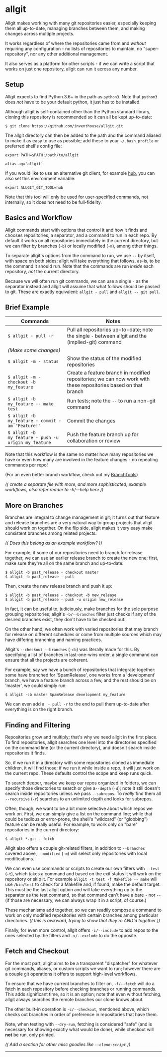 allgit
======
Allgit makes working with many git repositories easier, especially keeping them all up-to-date, managing branches between them, and making changes across multiple projects.

It works regardless of where the repositories came from and _without_ requiring any configuration - no lists of repositories to maintain, no "super-repository", nor any other additional management.

It also serves as a platform for other scripts - if we can write a script that works on just one repository, allgit can run it across any number.


Setup
-----
Allgit expects to find Python 3.6+ in the path as `python3`.  Note that `python3` does _not_ have to be your default python, it just has to be installed.

Although allgit is self-contained other than the Python standard library, cloning this repository is recommended so it can all be kept up-to-date:

`$ git clone https://github.com/inventhouse/allgit.git`

The allgit directory can then be added to the path and the command aliased to make it as easy to use as possible; add these to your `~/.bash_profile` or preferred shell's config file:

`export PATH=$PATH:/path/to/allgit`

`alias ag='allgit'`

If you would like to use an alternative git client, for example [hub](https://hub.github.com), you can also set this environment variable:

`export ALLGIT_GIT_TOOL=hub`

Note that this tool will only be used for user-specified commands, not internally, so it does not need to be full-fidelity.


Basics and Workflow
-------------------
Allgit commands start with options that control it and how it finds and chooses repositories, a separator, and a command to run in each repo.  By default it works on all repositories immediately in the current directory, but we can filter by branches (`-b`) or locally modified (`-m`), among other things.

To separate allgit's options from the command to run, we use `--` by itself, with space on both sides; allgit will take everything that follows, as-is, to be the command it should run.  Note that the commands are run _inside_ each repository, _not_ the current directory.

Because we will often run git commands, we can use a single `-` as the separator instead and allgit will assume that what follows should be passed to git.  These are exactly equivalent: `allgit - pull` and `allgit -- git pull`.


Brief Example
-------------
| Commands                                           | Notes |
|----------------------------------------------------|-------|
|`$ allgit - pull -r`                                | Pull all repositories up-to-date; note the single `-` between allgit and the (implied-git) command
|_(Make some changes)_                               ||
|`$ allgit -m - status`                              | Show the status of the modified repositories
|`$ allgit -m - checkout -b my_feature`              | Create a feature branch in modified repositories; we can now work with these repositories based on that branch
|`$ allgit -b my_feature -- make test`               | Run tests; note the `--` to run a non-git command
|`$ allgit -b my_feature - commit -am "Feature!"`    | Commit the changes
|`$ allgit -b my_feature - push -u origin my_feature`| Push the feature branch up for collaboration or review

Note that this workflow is the same no matter how many repositories we have or even how many are involved in the feature changes - no repeating commands per repo!

(For an even better branch workflow, check out my [BranchTools](https://github.com/inventhouse/bettergit/blob/master/BranchTools.md))

_(( create a separate file with more, and more sophisticated, example workflows, also refer reader to -h/--help here ))_


More on Branches
----------------
Branches are integral to change management in git; it turns out that feature and release branches are a very natural way to group projects that allgit should work on together.  On the flip side, allgit makes it very easy make consistent branches among related projects.

_(( Does this belong as an example workflow? ))_

For example, if some of our repositories need to branch for release together, we can use an earlier release branch to create the new one; first, make sure they're all on the same branch and up-to-date:

```
$ allgit -b past_release - checkout master
$ allgit -b past_release - pull
```

Then, create the new release branch and push it up:

```
$ allgit -b past_release - checkout -b new_release
$ allgit -b past_release - push -u origin new_release
```

In fact, it can be useful to, judiciously, make branches for the sole purpose grouping repositories; allgit's `-b/--branches` filter just checks if any of the desired branches exist, they don't have to be checked out.

On the other hand, we often work with varied repositories that may branch for release on different schedules or come from multiple sources which may have differing branching and naming practices.

Allgit's `--checkout --branches` (`-cb`) was literally made for this.  By specifying a list of branches in last-one-wins order, a single command can ensure that all the projects are coherent.

For example, say we have a bunch of repositories that integrate together: some have branched for 'SpamRelease', one works from a 'development' branch, we have a feature branch across a few, and the rest should be on 'master', we could simply run:

`$ allgit -cb master SpamRelease development my_feature`

We can even add a ` - pull -r` to the end to pull them up-to-date after everything is on the right branch.


Finding and Filtering
---------------------
Repositories grow and multiply; that's why we need allgit in the first place.  To find repositories, allgit searches one level into the directories specified on the command line (or the current directory), and doesn't search inside repositories it finds.

So, if we run it in a directory with some repositories cloned as immediate children, it will find those; if we run it while inside a repo, it will just work on the current repo.  These defaults control the scope and keep runs quick.

To search deeper, maybe we keep our repos organized in folders, we can specify those directories to search or give a`--depth` (`-d`); note it still doesn't search inside repositories unless we pass `--subrepos`.  To _really_ find them all `--recursive` (`-r`) searches to an unlimited depth and looks for subrepos.

Often, though, we want to be a bit more selective about which repos we work on.  First, we can simply give a list on the command line; while that could be tedious or error-prone, the shell's "wildcard" (or "globbing") feature can be really useful.  For example, to work only on "bare" repositories in the current directory:

`$ allgit *.git - fetch`

Allgit also offers a couple git-related filters, in addition to `--branches` covered above, `--modified` (`-m`) will select only repositories with local modifications.

We can even use commands or scripts to create our own filters with `--test` (`-t`), which takes a command and based on the exit status it will work on the repository or skip it.  For example `allgit -t test -f Makefile -- make` will use `/bin/test` to check for a Makefile and, if found, make the default target.  This must be the last allgit option and will take everything up to the separator as the test command, so that command can't have a bare `-` nor `--` (if those are necessary, we can always wrap it in a script, of course.)

These mechanisms add together, so we can readily compose a command to work on only modified repositories with certain branches among particular directories.  _(( this is awkward, trying to show that they're AND'd together ))_

Finally, for even more control, allgit offers `-i/--include` to add repos to the ones selected by the filters and `-x/--exclude` to do the opposite.


Fetch and Checkout
------------------
For the most part, allgit aims to be a transparent "dispatcher" for whatever git commands, aliases, or custom scripts we want to run; however there are a couple git operations it offers to support high-level workflows.

To ensure that we have current branches to filter on, `-f/--fetch` will do a fetch in each repository before checking branches or running commands.  This adds significant time, so it is an option; note that even without fetching, allgit always searches the remote branches our clone knows about.

The other built-in operation is `-c/--checkout`, mentioned above, which checks out branches in order of preference in repositories that have them.

Note, when testing with `--dry-run`, fetching is considered "safe" (and is necessary for showing exactly what would be done), while checkout will **not** be run, only printed.

_(( Add a section for other misc goodies like `--clone-script` ))_

---
